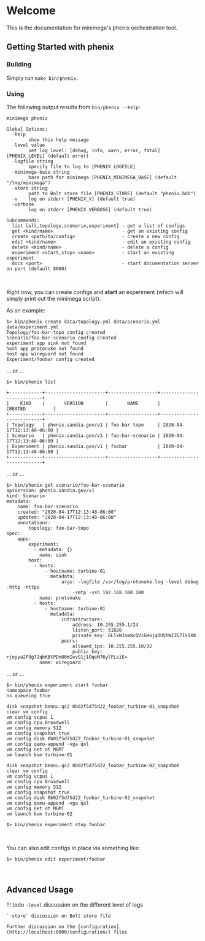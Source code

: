# Welcome

This is the documentation for minimega's phenix orchestration tool.

## Getting Started with phenix

### Building

Simply run `make bin/phenix`.
<br>

### Using

The following output results from `bin/phenix --help`:

```
minimega phenix

Global Options:
  -help
        show this help message
  -level value
        set log level: [debug, info, warn, error, fatal] [PHENIX_LEVEL] (default error)
  -logfile string
        specify file to log to [PHENIX_LOGFILE]
  -minimega-base string
        base path for minimega [PHENIX_MINIMEGA_BASE] (default "/tmp/minimega")
  -store string
        path to Bolt store file [PHENIX_STORE] (default "phenix.bdb")
  -v    log on stderr [PHENIX_V] (default true)
  -verbose
        log on stderr [PHENIX_VERBOSE] (default true)

Subcommands:
  list [all,topology,scenario,experiment] - get a list of configs
  get <kind/name>                         - get an existing config
  create <path/to/config>                 - create a new config
  edit <kind/name>                        - edit an existing config
  delete <kind/name>                      - delete a config
  experiment <start,stop> <name>          - start an existing experiment
  docs <port>                             - start documentation server on port (default 8000)
```
<br>

Right now, you can create configs and **start** an experiment (which will
simply print out the minimega script).

As an example:

```
$> bin/phenix create data/topology.yml data/scenario.yml data/experiment.yml
Topology/foo-bar-topo config created
Scenario/foo-bar-scenario config created
experiment app sink not found
host app protonuke not found
host app wireguard not found
Experiment/foobar config created
```
... or ...
```
$> bin/phenix list

+------------+----------------------+------------------+---------------------------+
|    KIND    |       VERSION        |       NAME       |          CREATED          |
+------------+----------------------+------------------+---------------------------+
| Topology   | phenix.sandia.gov/v1 | foo-bar-topo     | 2020-04-17T12:13:48-06:00 |
| Scenario   | phenix.sandia.gov/v1 | foo-bar-scenario | 2020-04-17T12:13:48-06:00 |
| Experiment | phenix.sandia.gov/v1 | foobar           | 2020-04-17T12:13:48-06:00 |
+------------+----------------------+------------------+---------------------------+
```
... or ...
```
$> bin/phenix get scenario/foo-bar-scenario
apiVersion: phenix.sandia.gov/v1
kind: Scenario
metadata:
    name: foo-bar-scenario
    created: "2020-04-17T12:13:48-06:00"
    updated: "2020-04-17T12:13:48-06:00"
    annotations:
        topology: foo-bar-topo
spec:
    apps:
        experiment:
          - metadata: {}
            name: sink
        host:
          - hosts:
              - hostname: turbine-01
                metadata:
                    args: -logfile /var/log/protonuke.log -level debug -http -https
                        -smtp -ssh 192.168.100.100
            name: protonuke
          - hosts:
              - hostname: turbine-01
                metadata:
                    infrastructure:
                        address: 10.255.255.1/24
                        listen_port: 51820
                        private_key: GLlxWJom8cQViGHojqOUShWIZG7IsSX8
                    peers:
                        allowed_ips: 10.255.255.10/32
                        public_key: +joyya2F9g72qbKBtPDn00mIevG1j1OqeN76ylFLsiE=
            name: wireguard
```
... or ...
```
$> bin/phenix experiment start foobar
namespace foobar
ns queueing true

disk snapshot bennu.qc2 0b02f5d75d22_foobar_turbine-01_snapshot 
clear vm config
vm config vcpus 1
vm config cpu Broadwell
vm config memory 512
vm config snapshot true
vm config disk 0b02f5d75d22_foobar_turbine-01_snapshot
vm config qemu-append -vga qxl
vm config net ot MGMT
vm launch kvm turbine-01

disk snapshot bennu.qc2 0b02f5d75d22_foobar_turbine-02_snapshot 
clear vm config
vm config vcpus 1
vm config cpu Broadwell
vm config memory 512
vm config snapshot true
vm config disk 0b02f5d75d22_foobar_turbine-02_snapshot
vm config qemu-append -vga qxl
vm config net ot MGMT
vm launch kvm turbine-02

$> bin/phenix experiment stop foobar
```
<br>

You can also edit configs in place via something like:

```
$> bin/phenix edit experiment/foobar
```
<br>

## Advanced Usage

!!! todo
    `-level` discussion on the different level of logs
    
    `-store` discussion on Bolt store file
    
    Further discussion on the [configuration](http://localhost:8000/configuration/) files